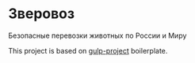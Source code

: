 # Зверовоз

Безопасные перевозки животных по России и Миру

This project is based on [gulp-project](https://gitlab.com/relevant-team/gulp-project) boilerplate.